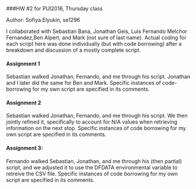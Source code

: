 ###HW #2 for PUI2016, Thursday class

Author: Sofiya Elyukin, se1296

I collaborated with Sebastian Bana, Jonathan Geis, Luis Fernando Melchor 
Fernandez,Ben Alpert, and Mark (not sure of last name). Actual coding for each
script here was done individually (but with code borrowing) after a breakdown
and discussion of a mostly complete script.

#### Assignment 1
Sebastian walked Jonathan, Fernando, and me through his script. Jonathan and I
later did the same for Ben and Mark. Specific instances of code-borrowing for 
my own script are specified in its comments.

#### Assignment 2
Sebastian walked Jonathan, Fernando, and me through his script. We then jointly
refined it, specifically to account for N/A values when retrieving information
on the next stop. Specific instances of code borrowing for my own script are
specified in its comments.

#### Assignment 3:
Fernando walked Sebastian, Jonathan, and me through his (then partial) script,
and we adjusted it to use the DFDATA environmental variable to retreive the
CSV file. Specific instances of code borrowing for my own script are specified
in its comments.
